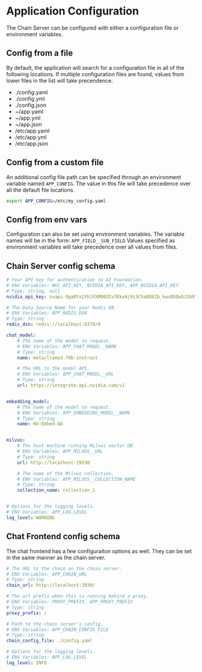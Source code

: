 

# Application Configuration

The Chain Server can be configured with either a configuration file or environment variables.

## Config from a file

By default, the application will search for a configuration file in all of the following locations.
If multiple configuration files are found, values from lower files in the list will take precendence.

  - ./config.yaml
  - ./config.yml
  - ./config.json
  - ~/app.yaml
  - ~/app.yml
  - ~/app.json
  - /etc/app.yaml
  - /etc/app.yml
  - /etc/app.json

## Config from a custom file

An additional config file path can be specified through an environment variable named `APP_CONFIG`.
The value in this file will take precedence over all the default file locations.

```bash
export APP_CONFIG=/etc/my_config.yaml
```

## Config from env vars

Configuration can also be set using environment variables.
The variable names will be in the form: `APP_FIELD__SUB_FIELD`
Values specified as environment variables will take precedence over all values from files.



## Chain Server config schema

```yaml
# Your API key for authentication to AI Foundation.
# ENV Variables: NGC_API_KEY, NVIDIA_API_KEY, APP_NVIDIA_API_KEY
# Type: string, null
nvidia_api_key: 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

# The Data Source Name for your Redis DB.
# ENV Variables: APP_REDIS_DSN
# Type: string
redis_dsn: redis://localhost:6379/0

chat_model: 
    # The name of the model to request.
    # ENV Variables: APP_CHAT_MODEL__NAME
    # Type: string
    name: meta/llama3-70b-instruct

    # The URL to the model API.
    # ENV Variables: APP_CHAT_MODEL__URL
    # Type: string
    url: https://integrate.api.nvidia.com/v1


embedding_model: 
    # The name of the model to request.
    # ENV Variables: APP_EMBEDDING_MODEL__NAME
    # Type: string
    name: NV-Embed-QA


milvus: 
    # The host machine running Milvus vector DB.
    # ENV Variables: APP_MILVUS__URL
    # Type: string
    url: http://localhost:19530

    # The name of the Milvus collection.
    # ENV Variables: APP_MILVUS__COLLECTION_NAME
    # Type: string
    collection_name: collection_1


# Options for the logging levels.
# ENV Variables: APP_LOG_LEVEL
log_level: WARNING


```

## Chat Frontend config schema

The chat frontend has a few configuraiton options as well. They can be set in the same manner as the chain server.

```yaml
# The URL to the chain on the chain server.
# ENV Variables: APP_CHAIN_URL
# Type: string
chain_url: http://localhost:3030/

# The url prefix when this is running behind a proxy.
# ENV Variables: PROXY_PREFIX, APP_PROXY_PREFIX
# Type: string
proxy_prefix: /

# Path to the chain server's config.
# ENV Variables: APP_CHAIN_CONFIG_FILE
# Type: string
chain_config_file: ./config.yaml

# Options for the logging levels.
# ENV Variables: APP_LOG_LEVEL
log_level: INFO


```

